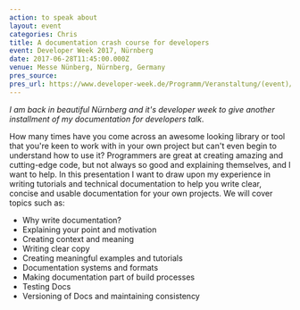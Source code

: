 ```yaml
---
action: to speak about
layout: event
categories: Chris
title: A documentation crash course for developers
event: Developer Week 2017, Nürnberg
date: 2017-06-28T11:45:00.000Z
venue: Messe Nünberg, Nürnberg, Germany
pres_source:
pres_url: https://www.developer-week.de/Programm/Veranstaltung/(event)/21576
---
```


_I am back in beautiful Nürnberg and it's developer week to give another installment of my documentation for developers talk_.

How many times have you come across an awesome looking library or tool that you're keen to work with in your own project but can't even begin to understand how to use it? Programmers are great at creating amazing and cutting-edge code, but not always so good and explaining themselves, and I want to help. In this presentation I want to draw upon my experience in writing tutorials and technical documentation to help you write clear, concise and usable documentation for your own projects. We will cover topics such as:

-   Why write documentation?
-   Explaining your point and motivation
-   Creating context and meaning
-   Writing clear copy
-   Creating meaningful examples and tutorials
-   Documentation systems and formats
-   Making documentation part of build processes
-   Testing Docs
-   Versioning of Docs and maintaining consistency
